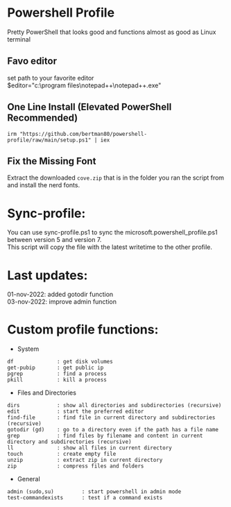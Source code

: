 # Powershell Profile
Pretty PowerShell that looks good and functions almost as good as Linux terminal 

## Favo editor
set path to your favorite editor<br>
$editor="c:\program files\notepad++\notepad++.exe"

## One Line Install (Elevated PowerShell Recommended)

```
irm "https://github.com/bertman80/powershell-profile/raw/main/setup.ps1" | iex
```

## Fix the Missing Font
Extract the downloaded `cove.zip` that is in the folder you ran the script from and install the nerd fonts. 

# Sync-profile:
You can use sync-profile.ps1 to sync the microsoft.powershell_profile.ps1 between version 5 and version 7.<br>
This script will copy the file with the latest writetime to the other profile.


# Last updates:
01-nov-2022: added gotodir function <br>
03-nov-2022: improve admin function <br>

# Custom profile functions:
* System
```
df              : get disk volumes
get-pubip       : get public ip
pgrep           : find a process
pkill           : kill a process
```
* Files and Directories
```
dirs            : show all directories and subdirectories (recursive)
edit            : start the preferred editor
find-file       : find file in current directory and subdirectories (recursive)
gotodir (gd)    : go to a directory even if the path has a file name
grep            : find files by filename and content in current directory and subdirectories (recursive)
ll              : show all files in current directory
touch           : create empty file
unzip           : extract zip in current directory
zip             : compress files and folders
```
* General
```
admin (sudo,su)         : start powershell in admin mode
test-commandexists      : test if a command exists
```
